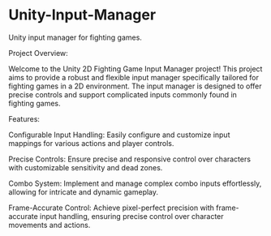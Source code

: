 # Unity-Input-Manager
Unity input manager for fighting games.

Project Overview:

Welcome to the Unity 2D Fighting Game Input Manager project! This project aims to provide a robust and flexible input manager specifically tailored for fighting games in a 2D environment. The input manager is designed to offer precise controls and support complicated inputs commonly found in fighting games.

Features:

Configurable Input Handling: Easily configure and customize input mappings for various actions and player controls.

Precise Controls: Ensure precise and responsive control over characters with customizable sensitivity and dead zones.

Combo System: Implement and manage complex combo inputs effortlessly, allowing for intricate and dynamic gameplay.

Frame-Accurate Control: Achieve pixel-perfect precision with frame-accurate input handling, ensuring precise control over character movements and actions.
